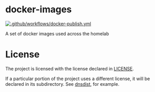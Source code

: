 # docker-images
[![.github/workflows/docker-publish.yml](https://github.com/mcflis/docker-images/actions/workflows/docker-publish.yml/badge.svg)](https://github.com/mcflis/docker-images/actions/workflows/docker-publish.yml)

A set of docker images used across the homelab

# License
The project is licensed with the license declared in [LICENSE](./LICENSE).

If a particular portion of the project uses a different license, it will be declared in its subdirectory.
See [dnsdist](./dnsdist/README.md#license), for example.
